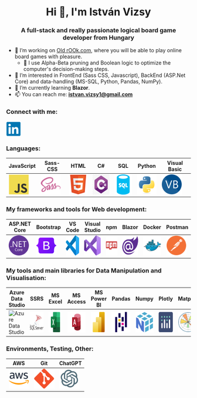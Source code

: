 <h1 align="center">Hi 👋, I'm István Vizsy</h1>
<h3 align="center">A full-stack and really passionate logical board game developer from Hungary</h3>


- 💞️ I’m working on [Old rOOk.com](https://www.oldrook.com/), where you will be able to play online board games with pleasure.
  - :abacus: I use Alpha-Beta pruning and Boolean logic to optimize the computer's decision-making steps.
- 👀 I’m interested in FrontEnd (Sass CSS, Javascript), BackEnd (ASP.Net Core) and data-handling (MS-SQL, Python, Pandas, NumPy).
- 🌱 I’m currently learning **Blazor**.
- 📫 You can reach me: **istvan.vizsy1@gmail.com**


<h3 align="left">Connect with me:</h3>
<p align="left">
<a href="https://www.linkedin.com/in/istvan-vizsy" target="blank"><img align="center" src="https://github.com/devicons/devicon/blob/master/icons/linkedin/linkedin-original.svg" title="István Vizsy's LinkedIn page"  alt="István Vizsy's LinkedIn page" height="40" width="40" /></a>
</p>


### Languages:
| JavaScript | Sass-CSS | HTML | C# | SQL | Python | Visual Basic | 
|----------|----------|----------|----------|----------|----------|----------|
|  <img src="https://github.com/devicons/devicon/blob/master/icons/javascript/javascript-original.svg" title="javaScript"  alt="javaScript" width="55" height="55"/>|<img src="https://github.com/devicons/devicon/blob/master/icons/sass/sass-original.svg" title="Sass-CSS"  alt="Sass-CSS" width="55" height="55"/>|<img src="https://github.com/devicons/devicon/blob/master/icons/html5/html5-original.svg" title="HTML5" alt="HTML5" width="55" height="55"/>|<img src="./IMGs/C-sharp.png" title="C#" alt="C#" width="55" height="55"/>|<img src="./IMGs/sql.svg" title="SQL" alt="SQL" width="55" height="55"/>|<img src="https://github.com/devicons/devicon/blob/master/icons/python/python-original.svg" title="Python" alt="Python" width="55" height="55"/>|<img src="https://github.com/devicons/devicon/blob/master/icons/visualbasic/visualbasic-original.svg" title="Visual Basic" alt="Visual Basic" width="55" height="55"/>


### My frameworks and tools for Web development:

| ASP.NET Core | Bootstrap | VS Code | Visual Studio | npm | Blazor | Docker | Postman |
|----------|----------|----------|----------|----------|----------|----------|----------|
|<img src="https://github.com/devicons/devicon/blob/master/icons/dotnetcore/dotnetcore-original.svg" title="ASP.NET Core" alt="ASP.NET Core" width="55" height="55"/>|<img src="https://github.com/devicons/devicon/blob/master/icons/bootstrap/bootstrap-original.svg" title="Bootstrap" alt="Bootstrap" width="55" height="55"/>|<img src="https://github.com/devicons/devicon/blob/master/icons/vscode/vscode-original.svg" title="Visual Studio Code" alt="Visual Studio Code" width="55" height="55"/>|<img src="https://github.com/devicons/devicon/blob/master/icons/visualstudio/visualstudio-original.svg" title="Visual Studio 2022" alt="Visual Studio 2022" width="55" height="55"/>|<img src="https://github.com/devicons/devicon/blob/master/icons/npm/npm-original-wordmark.svg" title="npm" alt="npm" width="55" height="55"/>|<img src="https://github.com/devicons/devicon/blob/master/icons/blazor/blazor-original.svg" title="Blazor" alt="Blazor" width="55" height="55"/>|<img src="https://github.com/devicons/devicon/blob/master/icons/docker/docker-original.svg" title="Docker" alt="Docker" width="55" height="55"/>|<img src="https://github.com/devicons/devicon/blob/master/icons/postman/postman-original.svg" title="Postman" alt="Postman" width="55" height="55"/>


### My tools and main libraries for Data Manipulation and Visualisation:

| Azure Data Studio | SSRS | MS Excel | MS Access | MS Power BI | Pandas | Numpy | Plotly | Matplotlib | VS Code |
|----------|----------|----------|----------|----------|----------|----------|----------|----------|----------|
|<img src="https://user-images.githubusercontent.com/10014944/136142919-9862b62f-3036-40fe-a380-b86fe005c27e.png" title="Azure Data Studio" alt="Azure Data Studio" width="55" height="55"/>|<img src="./IMGs/sql-server.svg" title="SQL Server Reporting Services (SSRS)" alt="SSRS" width="55" height="55"/>|<img src="./IMGs/Ms_Excel.png" title="MS Excel" alt="MS Excel" height="55"/>|<img src="./IMGs/Ms-Access.png" title="MS Access" alt="MS Access" height="55"/>|<img src="./IMGs/Ms_Power_BI.png" title="MS Power BI" alt="MS Power BI" height="55"/>|<img src="https://github.com/devicons/devicon/blob/master/icons/pandas/pandas-original.svg" title="Pandas" alt="Pandas" width="55" height="55"/>|<img src="https://github.com/devicons/devicon/blob/master/icons/numpy/numpy-original.svg" title="Numpy" alt="Numpy" width="55" height="55"/>|<img src="https://github.com/devicons/devicon/blob/master/icons/plotly/plotly-original.svg" title="Plotly" alt="Plotly" width="55" height="55"/>|<img src="https://github.com/devicons/devicon/blob/master/icons/matplotlib/matplotlib-original.svg" title="Matplotlib" alt="Matplotlib" width="55" height="55"/>|<img src="https://github.com/devicons/devicon/blob/master/icons/vscode/vscode-original.svg" title="Visual Studio Code" alt="Visual Studio Code" width="55" height="55"/>

  
### Environments, Testing, Other:

| AWS | Git | ChatGPT |
|----------|----------|----------|
|<img src="https://github.com/devicons/devicon/blob/master/icons/amazonwebservices/amazonwebservices-original-wordmark.svg" title="AWS" alt="AWS" width="55" height="55"/>|<img src="https://github.com/devicons/devicon/blob/master/icons/git/git-original.svg" title="Git" alt="Git" width="55" height="55"/>|<img src="./IMGs/chat-gpt.svg" title="ChatGPT" alt="ChatGPT" width="55" height="55"/>


<!---
vizsyi/vizsyi is a ✨ special ✨ repository because its `README.md` (this file) appears on your GitHub profile.

<p align="left"> <img src="https://komarev.com/ghpvc/?username=hamzah-owaidat&label=Profile%20views&color=0e75b6&style=flat" alt="hamzah-owaidat" /> </p>

<p><img align="left" src="https://github-readme-stats.vercel.app/api/top-langs?username=hamzah-owaidat&show_icons=true&locale=en&layout=compact&theme=vision-friendly-dark" alt="hamzah-owaidat" /></p>

<p>&nbsp;<img align="center" src="https://github-readme-stats.vercel.app/api?username=hamzah-owaidat&show_icons=true&locale=en&theme=vision-friendly-dark" alt="hamzah-owaidat" /></p>

<p><img align="center" src="https://github-readme-streak-stats.herokuapp.com/?user=hamzah-owaidat&theme=vision-friendly-dark" alt="hamzah-owaidat" /></p>

--->
